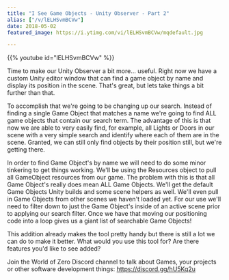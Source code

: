 ```yaml
---
title: "I See Game Objects - Unity Observer - Part 2"
alias: ["/v/lELHSvmBCVw"]
date: 2018-05-02
featured_image: https://i.ytimg.com/vi/lELHSvmBCVw/mqdefault.jpg

---
```


{{% youtube id="lELHSvmBCVw" %}}

Time to make our Unity Observer a bit more... useful. Right now we have a custom Unity editor window that can find a game object by name and display its position in the scene. That's great, but lets take things a bit further than that.

To accomplish that we're going to be changing up our search. Instead of finding a single Game Object that matches a name we're going to find ALL game objects that contain our search term. The advantage of this is that now we are able to very easily find, for example, all Lights or Doors in our scene with a very simple search and identify where each of them are in the scene. Granted, we can still only find objects by their position still, but we're getting there.

In order to find Game Object's by name we will need to do some minor tinkering to get things working. We'll be using the Resources object to pull all GameObject resources from our game. The problem with this is that all Game Object's really does mean ALL Game Objects. We'll get the default Game Objects Unity builds and some scene helpers as well. We'll even pull in Game Objects from other scenes we haven't loaded yet. For our use we'll need to filter down to just the Game Object's inside of an active scene prior to applying our search filter. Once we have that moving our positioning code into a loop gives us a giant list of searchable Game Objects!

This addition already makes the tool pretty handy but there is still a lot we can do to make it better. What would you use this tool for? Are there features you'd like to see added?

Join the World of Zero Discord channel to talk about Games, your projects or other software development things: https://discord.gg/hU5Kq2u